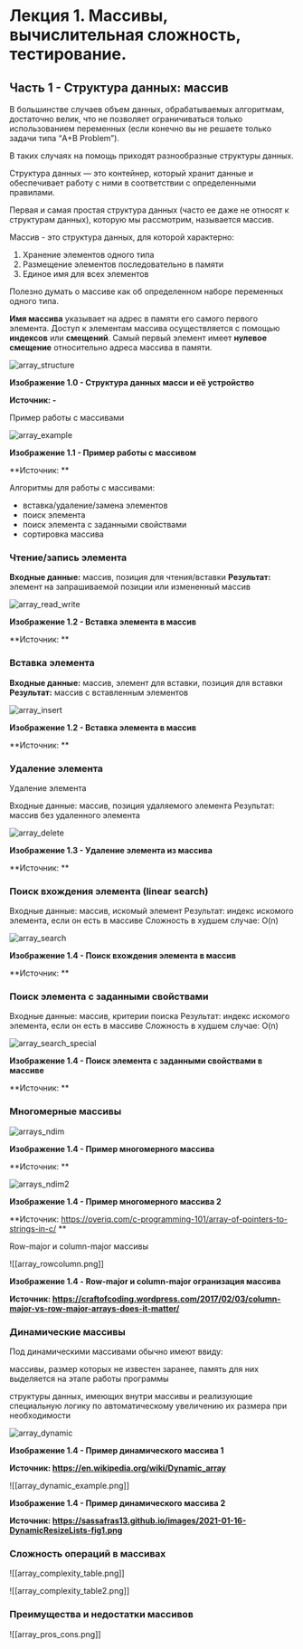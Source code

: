 # Лекция 1.  Массивы, вычислительная сложность, тестирование.

## Часть 1 - Структура данных: массив

В большинстве случаев объем данных, обрабатываемых алгоритмам, достаточно велик, что не позволяет ограничиваться только использованием переменных (если конечно вы не решаете только задачи типа “A+B Problem”).

В таких случаях на помощь приходят разнообразные структуры данных.

Структура данных — это контейнер, который хранит данные и обеспечивает работу с ними в соответствии с определенными правилами.

Первая и самая простая структура данных (часто ее даже не относят к структурам данных), которую мы рассмотрим, называется массив.

Массив - это структура данных, для которой характерно:

1. Хранение элементов одного типа 
2. Размещение элементов последовательно в памяти
3. Единое имя для всех элементов

Полезно думать о массиве как об определенном наборе переменных одного типа.

**Имя массива** указывает на адрес в памяти его самого первого элемента. Доступ к элементам массива осуществляется с помощью **индексов** или **смещений**. Самый первый элемент имеет **нулевое смещение** относительно адреса массива в памяти.

![array_structure](./images/array_structure.png)

**Изображение 1.0 - Структура данных масси и её устройство**

**Источник: -**

Пример работы с массивами

![array_example](./images/array_example.png)

**Изображение 1.1 - Пример работы с массивом**

**Источник: **

Алгоритмы для работы с массивами:

- вставка/удаление/замена элементов
- поиск элемента
- поиск элемента с заданными свойствами
- сортировка массива

### Чтение/запись элемента

**Входные данные:** массив, позиция для чтения/вставки
**Результат:** элемент на запрашиваемой позиции или измененный массив

![array_read_write](./images/array_read_write.png)

**Изображение 1.2 - Вставка элемента в массив**

**Источник: **

### Вставка элемента

**Входные данные:** массив, элемент для вставки, позиция для вставки
**Результат:** массив с вставленным элементов

![array_insert](./images/array_insert.png)

**Изображение 1.2 - Вставка элемента в массив**

**Источник: **

### Удаление элемента

Удаление элемента

Входные данные: массив, позиция удаляемого элемента
Результат: массив без удаленного элемента

![array_delete](./images/array_delete.png)

**Изображение 1.3 - Удаление элемента из массива**

**Источник: **


### Поиск вхождения элемента (linear search)

Входные данные: массив, искомый элемент
Результат: индекс искомого элемента, если он есть в массиве
Сложность в худшем случае: O(n)

![array_search](./images/array_search.png)

**Изображение 1.4 - Поиск вхождения элемента в массив**

**Источник: **

### Поиск элемента с заданными свойствами

Входные данные: массив, критерии поиска
Результат: индекс искомого элемента, если он есть в массиве
Сложность в худшем случае: O(n)

![array_search_special](./images/array_search_special.png)


**Изображение 1.4 - Поиск элемента с заданными свойствами в массиве**

**Источник: **

### Многомерные массивы 

![arrays_ndim](array_ndim.png)

**Изображение 1.4 - Пример многомерного массива**

**Источник: **

![arrays_ndim2](array_ndim2.png)

**Изображение 1.4 - Пример многомерного массива 2**

**Источник: https://overiq.com/c-programming-101/array-of-pointers-to-strings-in-c/ **


Row-major и column-major массивы

![[array_rowcolumn.png]]

**Изображение 1.4 - Row-major и column-major огранизация массива**

**Источник: https://craftofcoding.wordpress.com/2017/02/03/column-major-vs-row-major-arrays-does-it-matter/**

### Динамические массивы

Под динамическими массивами обычно имеют ввиду:

массивы, размер которых не известен заранее, память для них выделяется на этапе работы программы

структуры данных, имеющих внутри массивы и реализующие специальную логику по автоматическому увеличению их размера при необходимости

![array_dynamic](array_dynamic.png)

**Изображение 1.4 - Пример динамического массива 1**

**Источник: https://en.wikipedia.org/wiki/Dynamic_array**

![[array_dynamic_example.png]]

**Изображение 1.4 - Пример динамического массива 2**

**Источник: https://sassafras13.github.io/images/2021-01-16-DynamicResizeLists-fig1.png**



### Сложность операций в массивах

![[array_complexity_table.png]]

![[array_complexity_table2.png]]

### Преимущества и недостатки массивов

![[array_pros_cons.png]]